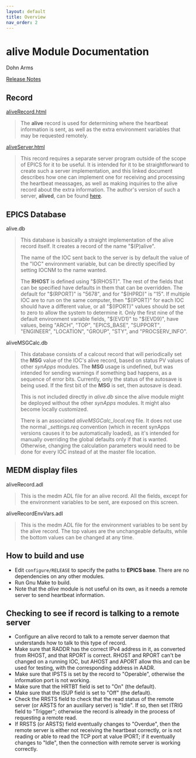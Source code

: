 ```yaml
---
layout: default
title: Overview
nav_order: 2
---
```



alive Module Documentation
==========================

Dohn Arms

[Release Notes](aliveReleaseNotes.html)

Record
------

[aliveRecord.html](aliveRecord.html)

> The __alive__ record is used for determining where the heartbeat information is sent, as well as the extra environment variables that may be requested remotely.  

[aliveServer.html](aliveServer.html)  

>This record requires a separate server program outside of the scope of EPICS for it to be useful. It is intended for it to be straightforward to create such a server implementation, and this linked document describes how one can implement one for receiving and processing the heartbeat meassages, as well as making inquiries to the alive record about the extra information. The author's version of such a server, __alived__, can be found [here](https://github.com/epics-alive-server/alived).  

EPICS Database
--------------

alive.db  

>This database is basically a straight implementation of the alive record itself. It creates a record of the name "$(P)alive".
>
>The name of the IOC sent back to the server is by default the value of the "IOC" environment variable, but can be directly specified by setting IOCNM to the name wanted.
>
>The __RHOST__ is defined using "$(RHOST)". The rest of the fields that can be specified have defaults in them that can be overridden. The default for "$(RPORT)" is "5678", and for "$(HPRD)" is "15". If multiple IOC are to run on the same computer, then "$(IPORT)" for each IOC should have a different value, or all "$(IPORT)" values should be set to zero to allow the system to determine it. Only the first nine of the default environment variable fields, "$(EVD1)" to "$(EVD9)", have values, being "ARCH", "TOP", "EPICS\_BASE", "SUPPORT", "ENGINEER", "LOCATION", "GROUP", "STY", and "PROCSERV\_INFO".

aliveMSGCalc.db  

>This database consists of a calcout record that will periodically set the __MSG__ value of the IOC's alive record, based on status PV values of other *synApps* modules. The __MSG__ usage is undefined, but was intended for sending warnings if something bad happens, as a sequence of error bits. Currently, only the status of the autosave is being used. If the first bit of the __MSG__ is set, then autosave is dead.
>
>This is not included directly in *alive.db* since the alive module might be deployed without the other *synApps* modules. It might also become locally customized.
>
>There is an associated *aliveMSGCalc\_local.req* file. It does not use the normal *\_settings.req* convention (which in recent synApps versions causes it to be automatically loaded), as it's intended for manually overriding the global defaults only if that is wanted. Otherwise, changing the calculation parameters would need to be done for every IOC instead of at the master file location.

MEDM display files
------------------

aliveRecord.adl  

>This is the medm ADL file for an alive record. All the fields, except for the environment variables to be sent, are exposed on this screen.

aliveRecordEnvVars.adl  

>This is the medm ADL file for the environment variables to be sent by the alive record. The top values are the unchangeable defaults, while the bottom values can be changed at any time.

How to build and use
--------------------

- Edit `configure/RELEASE` to specify the paths to __EPICS base__. There are no dependencies on any other modules.
- Run Gnu Make to build.
- Note that the *alive* module is not useful on its own, as it needs a remote server to send heartbeat information.
 
Checking to see if record is talking to a remote server
-------------------------------------------------------

- Configure an alive record to talk to a remote server daemon that understands how to talk to this type of record.
- Make sure that RADDR has the correct IPv4 address in it, as converted from RHOST, and that RPORT is correct. RHOST and RPORT can't be changed on a running IOC, but AHOST and APORT allow this and can be used for testing, with the corresponding address in AADR.
- Make sure that IPSTS is set by the record to "Operable", otherwise the information port is not working.
- Make sure that the HRTBT field is set to "On" (the default).
- Make sure that the ISUP field is set to "Off" (the default).
- Check the RRSTS field to check that the read status of the remote server (or ARSTS for an auxiliary server) is "Idle". If so, then set ITRIG field to "Trigger"; otherwise the record is already in the process of requesting a remote read.
- If RRSTS (or ARSTS) field eventually changes to "Overdue", then the remote server is either not receiving the heartbeat correctly, or is not reading or able to read the TCP port at value IPORT; if it eventually changes to "Idle", then the connection with remote server is working correctly.
